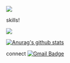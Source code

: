 
<img src="https://capsule-render.vercel.app/api?type=soft&color=auto&height=300&section=header&text=아아아아&fontSize=50" />



skills!


<img src="https://img.shields.io/badge/Python-3776AB?style=flat-square&logo=Python&logoColor=White"/></a>



 [![Anurag's github stats](https://github-readme-stats.vercel.app/api?username=Megafin1234)](https://github.com/anuraghazra/github-readme-stats)

 
 
 connect
 [![Gmail Badge](https://img.shields.io/badge/Gmail-d14836?style=flat-square&logo=Gmail&logoColor=white&link=mailto:eric0h@gmail.com)](mailto:eric0h@gmail.com)
